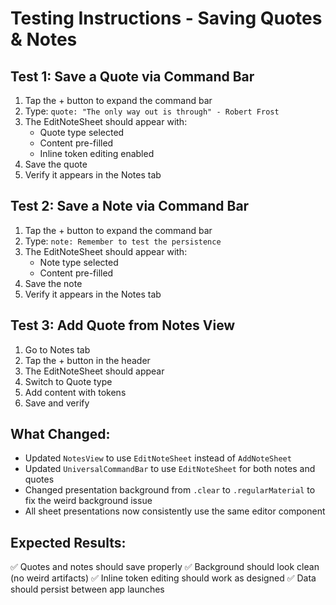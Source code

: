 # Testing Instructions - Saving Quotes & Notes

## Test 1: Save a Quote via Command Bar
1. Tap the + button to expand the command bar
2. Type: `quote: "The only way out is through" - Robert Frost`
3. The EditNoteSheet should appear with:
   - Quote type selected
   - Content pre-filled
   - Inline token editing enabled
4. Save the quote
5. Verify it appears in the Notes tab

## Test 2: Save a Note via Command Bar  
1. Tap the + button to expand the command bar
2. Type: `note: Remember to test the persistence`
3. The EditNoteSheet should appear with:
   - Note type selected
   - Content pre-filled
4. Save the note
5. Verify it appears in the Notes tab

## Test 3: Add Quote from Notes View
1. Go to Notes tab
2. Tap the + button in the header
3. The EditNoteSheet should appear
4. Switch to Quote type
5. Add content with tokens
6. Save and verify

## What Changed:
- Updated `NotesView` to use `EditNoteSheet` instead of `AddNoteSheet`
- Updated `UniversalCommandBar` to use `EditNoteSheet` for both notes and quotes
- Changed presentation background from `.clear` to `.regularMaterial` to fix the weird background issue
- All sheet presentations now consistently use the same editor component

## Expected Results:
✅ Quotes and notes should save properly
✅ Background should look clean (no weird artifacts)
✅ Inline token editing should work as designed
✅ Data should persist between app launches